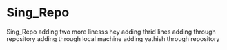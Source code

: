 # Sing_Repo
Sing_Repo
adding two more linesss
hey adding thrid lines
adding through repository
adding through local machine
adding yathish through  repository
